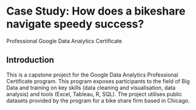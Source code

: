 # Case Study: How does a bikeshare navigate speedy success?
Professional Google Data Analytics Certificate
## Introduction
This is a capstone project for the Google Data Analytics Professional Certificate program. This program exposes participants to the field of Big Data and training on key skills (data cleaning and visualisation, data analysis) and tools (Excel, Tableau, R, SQL). The project utilises public datasets provided by the program for a bike share firm based in Chicago.
